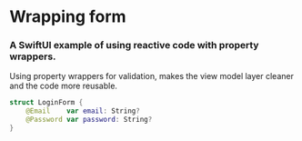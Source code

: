 # Wrapping form

### A SwiftUI example of using reactive code with property wrappers.

Using property wrappers for validation, makes the view model layer cleaner and the code more reusable.

```swift
struct LoginForm {
    @Email    var email: String?
    @Password var password: String?
}
```
